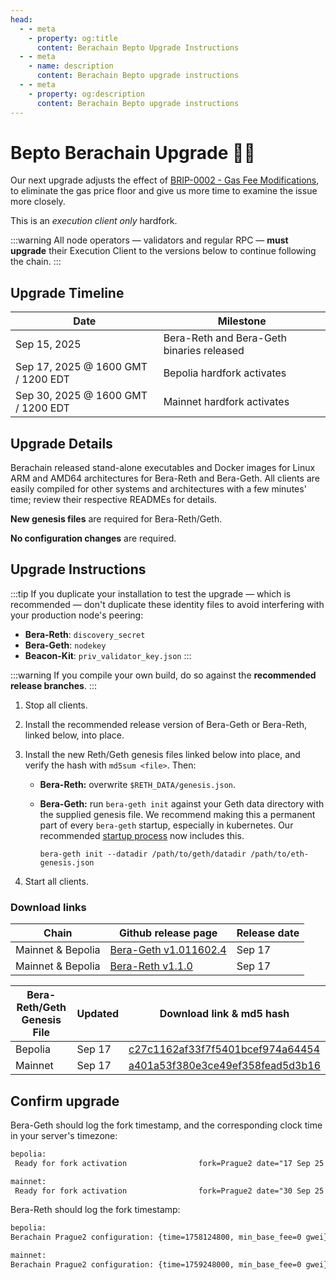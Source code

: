 ```yaml
---
head:
  - - meta
    - property: og:title
      content: Berachain Bepto Upgrade Instructions
  - - meta
    - name: description
      content: Berachain Bepto upgrade instructions
  - - meta
    - property: og:description
      content: Berachain Bepto upgrade instructions
---
```


# Bepto Berachain Upgrade 🤕⛽

Our next upgrade adjusts the effect of [BRIP-0002 - Gas Fee Modifications](https://github.com/berachain/BRIPs/blob/main/meta/BRIP-0002.md), to eliminate the gas price floor and give us more time to examine the issue more closely.

This is an _execution client only_ hardfork.

:::warning
All node operators — validators and regular RPC — **must upgrade** their Execution Client to the versions below to continue following the chain.
:::

## Upgrade Timeline

| Date                               | Milestone                                 |
| ---------------------------------- | ----------------------------------------- |
| Sep 15, 2025                       | Bera-Reth and Bera-Geth binaries released |
| Sep 17, 2025 @ 1600 GMT / 1200 EDT | Bepolia hardfork activates                |
| Sep 30, 2025 @ 1600 GMT / 1200 EDT | Mainnet hardfork activates                |

## Upgrade Details

Berachain released stand-alone executables and Docker images for Linux ARM and AMD64 architectures for Bera-Reth and Bera-Geth. All clients are easily compiled for other systems and architectures with a few minutes' time; review their respective READMEs for details.

**New genesis files** are required for Bera-Reth/Geth.

**No configuration changes** are required.

## Upgrade Instructions

:::tip
If you duplicate your installation to test the upgrade — which is recommended — don't duplicate these identity files to avoid interfering with your production node's peering:

- **Bera-Reth**: `discovery_secret`
- **Bera-Geth**: `nodekey`
- **Beacon-Kit**: `priv_validator_key.json`
  :::

:::warning
If you compile your own build, do so against the **recommended release branches**.
:::

1. Stop all clients.
2. Install the recommended release version of Bera-Geth or Bera-Reth, linked below, into place.
3. Install the new Reth/Geth genesis files linked below into place, and verify the hash with `md5sum <file>`. Then:
   - **Bera-Reth:** overwrite `$RETH_DATA/genesis.json`.
   - **Bera-Geth:** run `bera-geth init` against your Geth data directory with the supplied genesis file.
     We recommend making this a permanent part of every `bera-geth` startup, especially in kubernetes. Our recommended [startup process](https://github.com/berachain/guides/tree/main/apps/node-scripts/run-geth.sh) now includes this.

     `bera-geth init --datadir /path/to/geth/datadir /path/to/eth-genesis.json`

4. Start all clients.

### Download links

| Chain             | Github release page                                                                      | Release date |
| ----------------- | ---------------------------------------------------------------------------------------- | ------------ |
| Mainnet & Bepolia | [Bera-Geth v1.011602.4](https://github.com/berachain/bera-geth/releases/tag/v1.011602.4) | Sep 17       |
| Mainnet & Bepolia | [Bera-Reth v1.1.0](https://github.com/berachain/bera-reth/releases/tag/v1.1.0)           | Sep 17       |

| Bera-Reth/Geth Genesis File | Updated | Download link & md5 hash                                                                                                                           |
| --------------------------- | ------- | -------------------------------------------------------------------------------------------------------------------------------------------------- |
| Bepolia                     | Sep 17  | [c27c1162af33f7f5401bcef974a64454](https://raw.githubusercontent.com/berachain/beacon-kit/refs/heads/main/testing/networks/80069/eth-genesis.json) |
| Mainnet                     | Sep 17  | [a401a53f380e3ce49ef358fead5d3b16](https://raw.githubusercontent.com/berachain/beacon-kit/refs/heads/main/testing/networks/80094/eth-genesis.json) |

## Confirm upgrade

Bera-Geth should log the fork timestamp, and the corresponding clock time in your server's timezone:

```txt
bepolia:
 Ready for fork activation                fork=Prague2 date="17 Sep 25 18:00 CEST" remaining=46h5m32s  timestamp=1,758,124,800

mainnet:
 Ready for fork activation                fork=Prague2 date="30 Sep 25 18:00 CEST" remaining=358h4m52s timestamp=1,759,248,000
```

Bera-Reth should log the fork timestamp:

```txt
bepolia:
Berachain Prague2 configuration: {time=1758124800, min_base_fee=0 gwei}

mainnet:
Berachain Prague2 configuration: {time=1759248000, min_base_fee=0 gwei}
```
